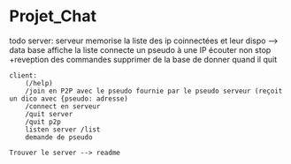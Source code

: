 # Projet_Chat


todo
    server:
        serveur memorise la liste des ip coinnectées et leur dispo --> data base
        affiche la liste
        connecte un pseudo à une IP
        écouter non stop +reveption des commandes
        supprimer de la base de donner quand il quit



    client:
        (/help)
        /join en P2P avec le pseudo fournie par le pseudo serveur (reçoit un dico avec {pseudo: adresse)
        /connect en serveur
        /quit server
        /quit p2p
        listen server /list
        demande de pseudo

    Trouver le server --> readme

